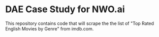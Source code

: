 # DAE Case Study for NWO.ai
This repository contains code that will scrape the the list of "Top Rated English Movies by Genre" from imdb.com.
